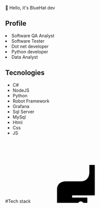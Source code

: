 👋 Hello, it's BlueHat dev

## Profile
<li>Software QA Analyst</li> 
<li>Software Tester</li>
<li>Dot net developer</li>
<li>Python developer</li>
<li>Data Analyst</li>

## Tecnologies
- C#
- NodeJS
- Python
- Robot Framework
- Grafana
- Sql Server
- MySql
- Html
- Css
- JS

#Tech stack
<svg width="200" height="200">
      <path d="M128.721 227.958c50.772 0 47.602-22.017 47.602-22.017l-.057-22.811h-48.451v-6.849h67.696S228 179.966 228 128.736c0-51.23-28.357-49.413-28.357-49.413h-16.924v23.773s.912 28.357-27.905 28.357H106.76s-27-.437-27 26.093v43.866s-4.099 26.546 48.961 26.546Zm26.716-15.339a8.708 8.708 0 0 1-8.717-8.716a8.708 8.708 0 0 1 8.717-8.717a8.709 8.709 0 0 1 8.717 8.717a8.709 8.709 0 0 1-8.717 8.716Z" />
    </svg>

<!---
bluehat8/bluehat8 is a ✨ special ✨ repository because its `README.md` (this file) appears on your GitHub profile.
You can click the Preview link to take a look at your changes.
--->
